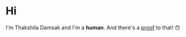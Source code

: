 # Hi
I'm Thakshila Damsak and I'm a **human**.
And there's a [proof](https://www.thakshiladamsak.ml/human) to that! 😯

